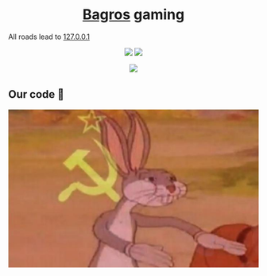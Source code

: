 
<h1 align='center'><a href="https://bagros.eu">Bagros</a> gaming</h1>

All roads lead to [127.0.0.1](127.0.0.1)

<p align='center'>
    <a href="https://bagros.eu"><img src="https://img.shields.io/website?label=bagros.eu&style=for-the-badge&url=https%3A%2F%2Fbagros.eu"></a>
    <a href="https://discord.com/users/609445767035355146"><img src="https://img.shields.io/badge/discord-%237289DA.svg?&style=for-the-badge&logo=discord&logoColor=white"></a>
</p>

<p align='center'>
  <img src="https://github-readme-stats.vercel.app/api?username=losbagros&show_icons=true&count_private=true&theme=dark" width="350">
</p>

## Our code 🚀
<p align='center'>
    <img src="/images/our_code.jpg">
</p>
